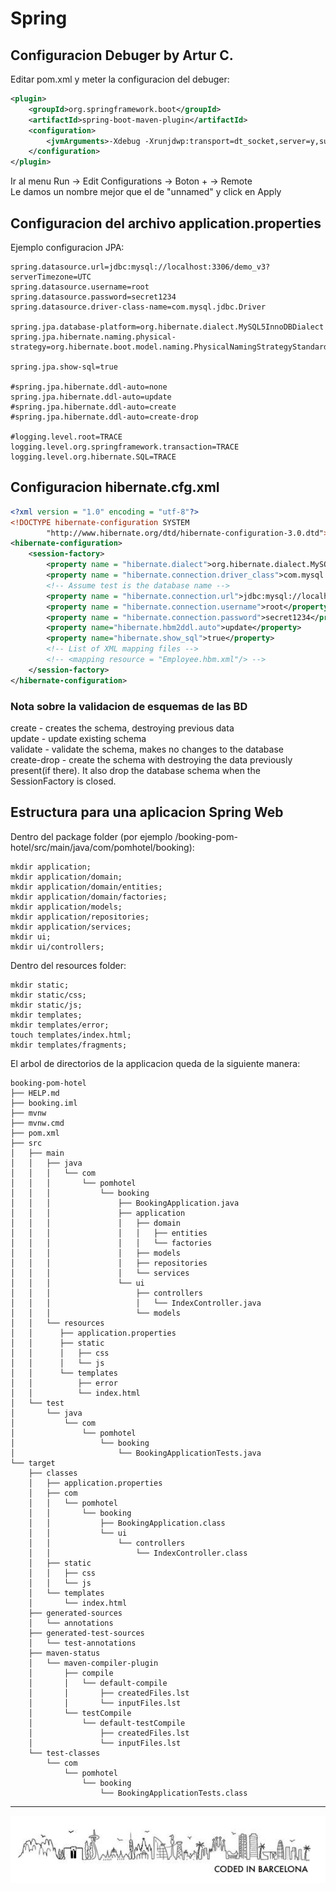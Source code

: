 # Spring

## Configuracion Debuger by Artur C.

Editar pom.xml y meter la configuracion del debuger:

```xml
<plugin>
    <groupId>org.springframework.boot</groupId>
    <artifactId>spring-boot-maven-plugin</artifactId>
    <configuration>
        <jvmArguments>-Xdebug -Xrunjdwp:transport=dt_socket,server=y,suspend=n,address=5005</jvmArguments>
    </configuration>
</plugin>

```

Ir al menu Run -> Edit Configurations -> Boton + -> Remote  
Le damos un nombre mejor que el de "unnamed" y click en Apply  

## Configuracion del archivo application.properties

Ejemplo configuracion JPA:

```code
spring.datasource.url=jdbc:mysql://localhost:3306/demo_v3?serverTimezone=UTC
spring.datasource.username=root
spring.datasource.password=secret1234
spring.datasource.driver-class-name=com.mysql.jdbc.Driver

spring.jpa.database-platform=org.hibernate.dialect.MySQL5InnoDBDialect
spring.jpa.hibernate.naming.physical-strategy=org.hibernate.boot.model.naming.PhysicalNamingStrategyStandardImpl

spring.jpa.show-sql=true

#spring.jpa.hibernate.ddl-auto=none
spring.jpa.hibernate.ddl-auto=update
#spring.jpa.hibernate.ddl-auto=create
#spring.jpa.hibernate.ddl-auto=create-drop

#logging.level.root=TRACE
logging.level.org.springframework.transaction=TRACE
logging.level.org.hibernate.SQL=TRACE
```

## Configuracion hibernate.cfg.xml

```xml
<?xml version = "1.0" encoding = "utf-8"?>
<!DOCTYPE hibernate-configuration SYSTEM
        "http://www.hibernate.org/dtd/hibernate-configuration-3.0.dtd">
<hibernate-configuration>
    <session-factory>
        <property name = "hibernate.dialect">org.hibernate.dialect.MySQLDialect</property>
        <property name = "hibernate.connection.driver_class">com.mysql.jdbc.Driver</property>
        <!-- Assume test is the database name -->
        <property name = "hibernate.connection.url">jdbc:mysql://localhost:3306/demo-hibernate?serverTimezone=UTC</property>
        <property name = "hibernate.connection.username">root</property>
        <property name = "hibernate.connection.password">secret1234</property>
        <property name="hibernate.hbm2ddl.auto">update</property>
        <property name="hibernate.show_sql">true</property>
        <!-- List of XML mapping files -->
        <!-- <mapping resource = "Employee.hbm.xml"/> -->
    </session-factory>
</hibernate-configuration>
```

### Nota sobre la validacion de esquemas de las BD

create - creates the schema, destroying previous data  
update - update existing schema  
validate - validate the schema, makes no changes to the database  
create-drop - create the schema with destroying the data previously present(if there). It also drop the database schema when the SessionFactory is closed.  

## Estructura para una aplicacion Spring Web

Dentro del package folder (por ejemplo /booking-pom-hotel/src/main/java/com/pomhotel/booking):  

```code
mkdir application; 
mkdir application/domain;
mkdir application/domain/entities;
mkdir application/domain/factories;
mkdir application/models;
mkdir application/repositories;
mkdir application/services;
mkdir ui;
mkdir ui/controllers;
```

Dentro del resources folder:  

```code
mkdir static;
mkdir static/css;
mkdir static/js;
mkdir templates;
mkdir templates/error;
touch templates/index.html;
mkdir templates/fragments;
```

El arbol de directorios de la applicacion queda de la siguiente manera:

```console
booking-pom-hotel
├── HELP.md
├── booking.iml
├── mvnw
├── mvnw.cmd
├── pom.xml
├── src
│   ├── main
│   │   ├── java
│   │   │   └── com
│   │   │       └── pomhotel
│   │   │           └── booking
│   │   │               ├── BookingApplication.java
│   │   │               ├── application
│   │   │               │   ├── domain
│   │   │               │   │   ├── entities
│   │   │               │   │   └── factories
│   │   │               │   ├── models
│   │   │               │   ├── repositories
│   │   │               │   └── services
│   │   │               └── ui
│   │   │                   ├── controllers
│   │   │                   │   └── IndexController.java
│   │   │                   └── models
│   │   └── resources
│   │      ├── application.properties
│   │      ├── static
│   │      │   ├── css
│   │      │   └── js
│   │      └── templates
│   │          ├── error
│   │          └── index.html
│   └── test
│       └── java
│           └── com
│               └── pomhotel
│                   └── booking
│                       └── BookingApplicationTests.java
└── target
    ├── classes
    │   ├── application.properties
    │   ├── com
    │   │   └── pomhotel
    │   │       └── booking
    │   │           ├── BookingApplication.class
    │   │           └── ui
    │   │               └── controllers
    │   │                   └── IndexController.class
    │   ├── static
    │   │   ├── css
    │   │   └── js
    │   └── templates
    │       └── index.html
    ├── generated-sources
    │   └── annotations
    ├── generated-test-sources
    │   └── test-annotations
    ├── maven-status
    │   └── maven-compiler-plugin
    │       ├── compile
    │       │   └── default-compile
    │       │       ├── createdFiles.lst
    │       │       └── inputFiles.lst
    │       └── testCompile
    │           └── default-testCompile
    │               ├── createdFiles.lst
    │               └── inputFiles.lst
    └── test-classes
        └── com
            └── pomhotel
                └── booking
                    └── BookingApplicationTests.class

```

---
<!-- Pit i Collons -->
![Coded in Barcelona](codedinbcn.png "Coded in Barcelona")
